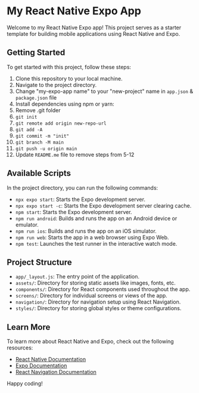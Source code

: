 # My React Native Expo App

Welcome to my React Native Expo app! This project serves as a starter template for building mobile applications using React Native and Expo.

## Getting Started

To get started with this project, follow these steps:

1. Clone this repository to your local machine.
2. Navigate to the project directory.
3. Change "my-expo-app name" to your "new-project" name in `app.json` & `package.json` file
4. Install dependencies using npm or yarn:
5. Remove .git folder
6. `git init` 
7. `git remote add origin new-repo-url`
8. `git add -A`
9. `git commit -m "init"`
10. `git branch -M main`
11. `git push -u origin main`
11. Update `README.me` file to remove steps from 5-12

## Available Scripts

In the project directory, you can run the following commands:

- `npx expo start`: Starts the Expo development server.
- `npx expo start -c`: Starts the Expo development server clearing cache.
- `npm start`: Starts the Expo development server.
- `npm run android`: Builds and runs the app on an Android device or emulator.
- `npm run ios`: Builds and runs the app on an iOS simulator.
- `npm run web`: Starts the app in a web browser using Expo Web.
- `npm test`: Launches the test runner in the interactive watch mode.

## Project Structure

- `app/_layout.js`: The entry point of the application.
- `assets/`: Directory for storing static assets like images, fonts, etc.
- `components/`: Directory for React components used throughout the app.
- `screens/`: Directory for individual screens or views of the app.
- `navigation/`: Directory for navigation setup using React Navigation.
- `styles/`: Directory for storing global styles or theme configurations.

## Learn More

To learn more about React Native and Expo, check out the following resources:

- [React Native Documentation](https://reactnative.dev/docs/getting-started)
- [Expo Documentation](https://docs.expo.dev/)
- [React Navigation Documentation](https://reactnavigation.org/docs/getting-started)

Happy coding!

